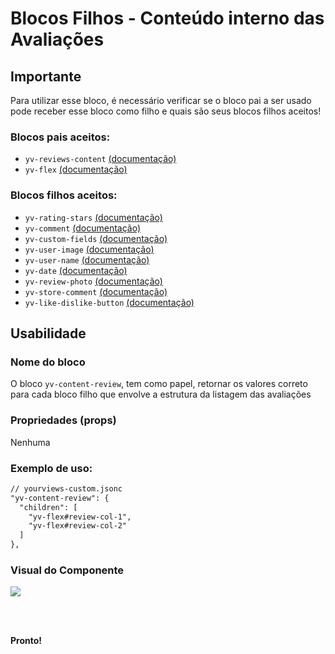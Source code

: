 # Blocos Filhos - Conteúdo interno das Avaliações

## Importante

Para utilizar esse bloco, é necessário verificar se o bloco pai a ser usado pode receber esse bloco como filho e quais são seus blocos filhos aceitos!

### Blocos pais aceitos:

 - `yv-reviews-content` [(documentação)](https://github.com/yourviewsbyhiplatform/documentacoes/blob/master/Instala%C3%A7%C3%A3o%20personaliz%C3%A1vel%20-%20Bloco%20de%20reviews.md)
 - `yv-flex` [(documentação)](https://github.com/yourviewsbyhiplatform/documentacoes/blob/master/Blocos%20Filhos%20-%20Flex%20Box.md)

### Blocos filhos aceitos:

 - `yv-rating-stars` [(documentação)](https://github.com/yourviewsbyhiplatform/documentacoes/blob/master/Blocos%20Filhos%20-%20Estrelas.md)
 - `yv-comment` [(documentação)](https://github.com/yourviewsbyhiplatform/documentacoes/blob/master/Blocos%20Filhos%20-%20Coment%C3%A1rio.md) 
 - `yv-custom-fields` [(documentação)](#) 
 - `yv-user-image` [(documentação)](https://github.com/yourviewsbyhiplatform/documentacoes/blob/master/Blocos%20Filhos%20-%20Imagem%20do%20Usu%C3%A1rio.md) 
 - `yv-user-name` [(documentação)](https://github.com/yourviewsbyhiplatform/documentacoes/blob/master/Blocos%20Filhos%20-%20Nome%20do%20Usu%C3%A1rio.md) 
 - `yv-date` [(documentação)](https://github.com/yourviewsbyhiplatform/documentacoes/blob/master/Blocos%20Filhos%20-%20Data.md) 
 - `yv-review-photo` [(documentação)](#)
 - `yv-store-comment` [(documentação)](https://github.com/yourviewsbyhiplatform/documentacoes/blob/master/Blocos%20Filhos%20-%20Coment%C3%A1rio%20da%20Loja.md)
 - `yv-like-dislike-button` [(documentação)](https://github.com/yourviewsbyhiplatform/documentacoes/blob/master/Blocos%20Filhos%20-%20Like%20e%20Dislike.md)

## Usabilidade

### Nome do bloco

O bloco `yv-content-review`, tem como papel, retornar os valores correto para cada bloco filho que envolve a estrutura da listagem das avaliações

### Propriedades (props)

Nenhuma

### Exemplo de uso:

```diff
// yourviews-custom.jsonc
"yv-content-review": {
  "children": [
    "yv-flex#review-col-1",
    "yv-flex#review-col-2"
  ]
},
```

### Visual do Componente
![](https://i.imgur.com/fj3fdmW.png)

<br>
<br>

**Pronto!**

<!--stackedit_data:
eyJoaXN0b3J5IjpbNDMwMjE4ODI5XX0=
-->